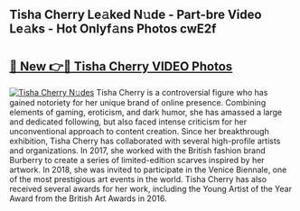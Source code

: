 ## Tisha Cherry‏ Le𝚊ked N𝚞de - Part-bre Video Le𝚊ks - Hot Onlyf𝚊ns Photos cwE2f

# <h2><a href="http://ab83164.deff.icu/?id=Tisha+Cherry%e2%80%8f">🔗 New 👉🔴 Tisha Cherry‏ VIDEO Photos</a></h2>

[![Tisha Cherry‏ N𝚞des](https://i.imgur.com/rIISA9y.gif)](http://ab83164.deff.icu/?id=Tisha+Cherry%e2%80%8f)
Tisha Cherry‏ is a controversial figure who has gained notoriety for her unique brand of online presence. Combining elements of gaming, eroticism, and dark humor, she has amassed a large and dedicated following, but also faced intense criticism for her unconventional approach to content creation. Since her breakthrough exhibition, Tisha Cherry‏ has collaborated with several high-profile artists and organizations. In 2017, she worked with the British fashion brand Burberry to create a series of limited-edition scarves inspired by her artwork. In 2018, she was invited to participate in the Venice Biennale, one of the most prestigious art events in the world. Tisha Cherry‏ has also received several awards for her work, including the Young Artist of the Year Award from the British Art Awards in 2016.

